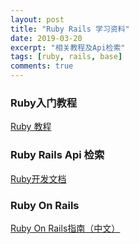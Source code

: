 ```yaml
---
layout: post
title: "Ruby Rails 学习资料"
date: 2019-03-20
excerpt: "相关教程及Api检索"
tags: [ruby, rails, base]
comments: true
---
```



### Ruby入门教程
[Ruby 教程](http://www.runoob.com/ruby/ruby-tutorial.html)
### Ruby Rails Api 检索
[Ruby开发文档](http://doc.rubyfans.com/)
### Ruby On Rails
[Ruby On Rails指南（中文）](https://ruby-china.github.io/rails-guides/)
